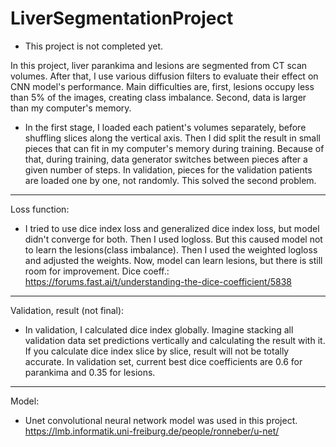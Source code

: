 # LiverSegmentationProject

- This project is not completed yet.

In this project, liver parankima and lesions are segmented from CT scan volumes. After that, I use various diffusion filters to evaluate their effect on CNN model's performance. Main difficulties are, first, lesions occupy less than 5% of the images, creating class imbalance. Second, data is larger than my computer's memory.

- In the first stage, I loaded each patient's volumes separately, before shuffling slices along the vertical axis. Then I did split the result in small pieces that can fit in my computer's memory during training. Because of that, during training, data generator switches between pieces after a given number of steps. In validation, pieces for the validation patients are loaded one by one, not randomly.
This solved the second problem.

***
Loss function:
- I tried to use dice index loss and generalized dice index loss, but model didn't converge for both. Then I used logloss. But this caused model not to learn the lesions(class imbalance). Then I used the weighted logloss and adjusted the weights. Now, model can learn lesions, but there is still room for improvement.
Dice coeff.: https://forums.fast.ai/t/understanding-the-dice-coefficient/5838

***
Validation, result (not final):
- In validation, I calculated dice index globally. Imagine stacking all validation data set predictions vertically and calculating the result with it. If you calculate dice index slice by slice, result will not be totally accurate. In validation set, current best dice coefficients are 0.6 for parankima and 0.35 for lesions.

***
Model:
- Unet convolutional neural network model was used in this project.
https://lmb.informatik.uni-freiburg.de/people/ronneber/u-net/


